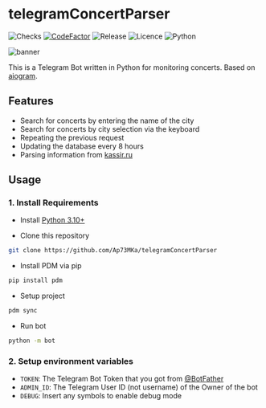 # telegramConcertParser

![Checks](https://badgen.net/github/checks/ap73mka/telegramConcertParser)
[![CodeFactor](https://www.codefactor.io/repository/github/ap73mka/telegramconcertparser/badge)](https://www.codefactor.io/repository/github/ap73mka/telegramconcertparser)
![Release](https://badgen.net/github/release/ap73mka/telegramConcertParser)
![Licence](https://badgen.net/badge/Licence/MIT/blue)
![Python](https://badgen.net/badge/Python/3.10/blue?icon=pypi)

![banner](https://github.com/Ap73MKa/telegramConcertParser/assets/45181349/af860b57-df03-426a-838f-2210866468b1)

This is a Telegram Bot written in Python for monitoring concerts. Based on [aiogram](https://github.com/aiogram/aiogram).

## Features

- Search for concerts by entering the name of the city
- Search for concerts by city selection via the keyboard
- Repeating the previous request
- Updating the database every 8 hours
- Parsing information from [kassir.ru](https://kassir.ru/)

## Usage

### 1. Install Requirements

- Install [Python 3.10+](https://www.python.org/downloads/)

- Clone this repository<br>

```bash
git clone https://github.com/Ap73MKa/telegramConcertParser
```

- Install PDM via pip

```bash
pip install pdm
```

- Setup project

```bash
pdm sync
```

- Run bot

```bash
python -m bot
```

### 2. Setup environment variables

- `TOKEN`: The Telegram Bot Token that you got from [@BotFather](https://t.me/BotFather)
- `ADMIN_ID`: The Telegram User ID (not username) of the Owner of the bot
- `DEBUG`: Insert any symbols to enable debug mode
